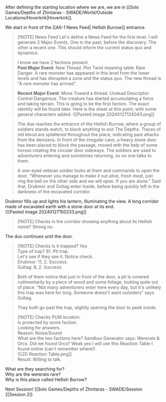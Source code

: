 After defining the starting location where we are, we are in [[Solo Games/Depths of Zhintaras - SWADE/World/Outside Locations/Hoverkirk|Hoverkirk]].

We start in front of the [[A6-1 News Feed| Hellish Burrow]] entrance.

> [!NOTE] News Feed
> Let's define a News Feed for the first level.
> I will generate 2 Major Events. One in the past, before the discovery. The other a recent one. This should inform the current status quo and dynamics.
> 
> I know we have 2 factions present.   
> **Past Major Event**: New Thread. Plot Twist meaning table: Rare Danger.
> A rare monster has appeared in this level from the lower levels and has disrupted a zone and the status quo.
> The new thread is "A rare monster has arrived".
> 
> **Recent Major Event**: Move Toward a thread.
> Undead Descriptor: Control Dangerous.
> The creature has started accumulating a force and taking terrain. This is going to be the first faction. The exact identity will be found later.
> Here is the sheet at this point, with some general characters added.
> ![[Pasted image 20240127124043.png]]

> The due reaches the entrance of the Hellish Burrow, where a group of soldiers stands watch, to block anything to exit The Depths.
Traces of old blood are splattered throughout the place, indicating past attacks from the denizens. In front of the irregular cave, a heavy stone door has been placed to block the passage, moved with the help of some horses rotating the circular door sideways. 
The soldiers are used to adventurers entering and sometimes returning, so no one talks to them.

> A one-eyed veteran soldier looks at them and commands to open the door.
"Whenever you manage to make it out alive, fresh meat, just ring the bell on the other side and we will open. If you are alone."
Said that, Drukmor and Gultag enter inside, before being quickly left in the darkness of the excavated corridor.

Drukmor fills up and lights his lantern, illuminating the view. A long corridor made of excavated earth with a stone door at its end.  
![[Pasted image 20240127150233.png]]

> [!NOTE] Checks
> Is the corridor showing anything about its Hellish name? Strong no.

The duo continues until the door.

> [!NOTE] Checks
> Is it trapped? Yes   
> Type of trap? 61. Pit trap.   
> Let's see if they see it. Notice check.   
> Drukmor: 11, 2. Success.   
> Gultag: 8, 2. Success. 

> Both of them notice that just in front of the door, a pit is covered rudimentarily by a piece of wood and some foliage, looking quite out of place.
> "Not many adventurers enter here every day, but it's unlikely this trap was here for long. Someone doesn't want outsiders" says Gultag.

> They both go past the trap, slightly opening the door to peek inside.

> [!NOTE] Checks
> PUM location:  
> Is protected by some faction.  
> Looking for answers.  
> Reason: Noise/Sound  
> What are the two factions here? Sandbox Generator says: Wererats & Orcs.
> Did we found Orcs? Weak yes
> I will use this Reaction Table I found online (can't remember where!)  
> ![[2D Reaction Table.png]]  
> Result: Willing to talk.

What are they searching for?  
Why are the wererats rare?  
Why is this place called Hellish Burrow?  

Next Session!
[[Solo Games/Depths of Zhintaras - SWADE/Session 2|Session 2]]

